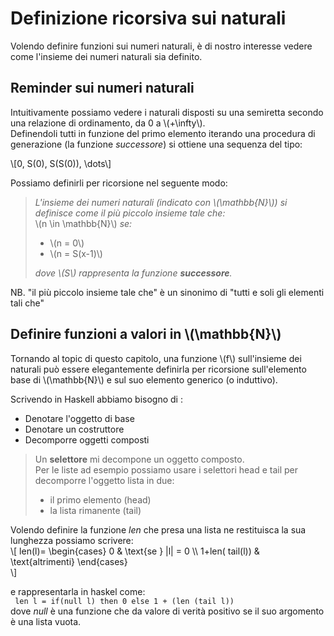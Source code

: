 # Definizione ricorsiva sui naturali
Volendo definire funzioni sui numeri naturali, è di nostro interesse vedere come l'insieme dei numeri naturali sia definito.
## Reminder sui numeri naturali 
Intuitivamente possiamo vedere i naturali disposti su una semiretta secondo una relazione di ordinamento, da 0 a \\(+\infty\\).  
Definendoli tutti in funzione del primo elemento iterando una procedura di generazione (la funzione *successore*) si ottiene una sequenza del tipo:  
 
\\[0, S(0), S(S(0)), \dots\\]  

Possiamo definirli per ricorsione nel seguente modo:  
>_L'insieme dei numeri naturali (indicato con \\(\mathbb{N}\\)) si definisce come il più piccolo insieme tale che:_   
>\\(n \in \mathbb{N}\\) _se:_
>- \\(n = 0\\)
>- \\(n = S(x-1)\\)
>
>_dove \\(S\\) rappresenta la funzione **successore**._  

NB. "il più piccolo insieme tale che" è un sinonimo di "tutti e soli gli elementi tali che"

## Definire funzioni a valori in \\(\mathbb{N}\\)
Tornando al topic di questo capitolo, una funzione \\(f\\) sull'insieme dei naturali può essere elegantemente definirla per ricorsione sull'elemento base di \\(\mathbb{N}\\) e sul suo elemento generico (o induttivo).  

Scrivendo in Haskell abbiamo bisogno di :
- Denotare l'oggetto di base 
- Denotare un costruttore
- Decomporre oggetti composti

> Un **selettore** mi decompone un oggetto composto.  
> Per le liste ad esempio possiamo usare i selettori head e tail per decomporre l'oggetto lista in due: 
> - il primo elemento (head)
> - la lista rimanente (tail)  

Volendo definire la funzione *len* che presa una lista ne restituisca la sua lunghezza possiamo scrivere:  
\\[
    len(l)=
    \begin{cases}
    0 & \text{se } |l| = 0 \\\\
    1+len( tail(l)) & \text{altrimenti}
    \end{cases}    
\\]

e rappresentarla in haskel come:  
``` len l = if(null l) then 0 else 1 + (len (tail l))```  
dove *null* è una funzione che da valore di verità positivo se il suo argomento è una lista vuota.  


